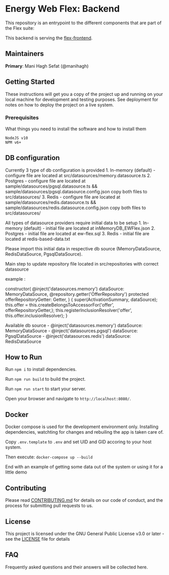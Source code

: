 # Energy Web Flex: Backend

<short about text>

This repository is an entrypoint to the different components that are part of the Flex suite:

This backend is serving the [flex-frontend](https://github.com/energywebfoundation/flex-frontend).

## Maintainers
**Primary**: Mani Hagh Sefat (@manihagh)

## Getting Started

These instructions will get you a copy of the project up and running on your local machine for development and testing purposes. See deployment for notes on how to deploy the project on a live system.

### Prerequisites

What things you need to install the software and how to install them

```
NodeJS v10
NPM v6+
```

## DB configuration

Currently 3 type of db configuration is provided
    1. In-memory (default)
        - configure file are located at src/datasources/memory.datasource.ts
    2. Postgres
        - configure file are located at sample/datasources/pgsql.datasource.ts && sample/datasources/pgsql.datasource.config.json
          copy both files to src/datasources/
    3. Redis
        - configure file are located at sample/datasources/redis.datasource.ts && sample/datasources/redis.datasource.config.json
          copy both files to src/datasources/

All types of datasource providers require initial data to be setup
    1. In-memory (default)
        - initial file are located at inMemoryDB_EWFlex.json
    2. Postgres
        - initial file are located at ew-flex.sql
    3. Redis
        - initial file are located at redis-based-data.txt

Please import this initial data in respective db source (MemoryDataSource, RedisDataSource, PgsqlDataSource).

Main step to update repository file located in src/repositories with correct datasource 

example :

 constructor(
    @inject('datasources.memory') dataSource: MemoryDataSource, @repository.getter('OfferRepository') protected offerRepositoryGetter: Getter<OfferRepository>,
  ) {
    super(ActivationSummary, dataSource);
    this.offer = this.createBelongsToAccessorFor('offer', offerRepositoryGetter,);
    this.registerInclusionResolver('offer', this.offer.inclusionResolver);
  }

Available db source
    - @inject('datasources.memory') dataSource: MemoryDataSource
    - @inject('datasources.pgsql') dataSource: PgsqlDataSource
    - @inject('datasources.redis') dataSource: RedisDataSource

## How to Run

Run `npm i` to install dependencies.

Run `npm run build` to build the project.

Run `npm run start` to start your server.

Open your browser and navigate to  `http://localhost:8080/`.

## Docker

Docker compose is used for the development environment only. Installing dependencies, watchting for changes and rebuiling the app is taken care of.

Copy `.env.template` to `.env` and set UID and GID accoring to your host system.

Then execute: `docker-compose up --build`

End with an example of getting some data out of the system or using it for a little demo

## Contributing

Please read [CONTRIBUTING.md](https://gist.github.com/PurpleBooth/b24679402957c63ec426) for details on our code of conduct, and the process for submitting pull requests to us.

## License

This project is licensed under the GNU General Public License v3.0 or later - see the [LICENSE](LICENSE) file for details

## FAQ

Frequently asked questions and their answers will be collected here.
